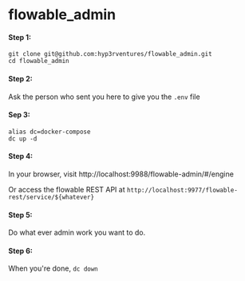 # flowable_admin

#### Step 1:
    git clone git@github.com:hyp3rventures/flowable_admin.git
    cd flowable_admin

#### Step 2:
Ask the person who sent you here to give you the `.env` file
    
#### Sep 3:
    alias dc=docker-compose
    dc up -d

#### Step 4:
In your browser, visit http://localhost:9988/flowable-admin/#/engine
   
Or access the flowable REST API at `http://localhost:9977/flowable-rest/service/${whatever}`

#### Step 5:
Do what ever admin work you want to do.

#### Step 6:
When you're done,  `dc down`

